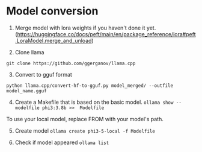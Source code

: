 # Model conversion

1. Merge model with lora weights if you haven't done it yet.  (https://huggingface.co/docs/peft/main/en/package_reference/lora#peft.LoraModel.merge_and_unload)

2. Clone llama

```git clone https://github.com/ggerganov/llama.cpp```

3. Convert to gguf format

```python llama.cpp/convert-hf-to-gguf.py model_merged/ --outfile model_name.gguf```

4. Create a Makefile that is based on the basic model.
```ollama show --modelfile phi3:3.8b >>  Modelfile```

To use your local model, replace FROM with your model's path.

5. Create model 
```ollama create phi3-5-local -f Modelfile```

6. Check if model appeared
```ollama list```